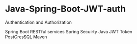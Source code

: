 # Java-Spring-Boot-JWT-auth
Authentication and Authorization 

Spring Boot RESTful services 
Spring Secuirty 
Java 
JWT Token 
PostGresSQL
Maven


